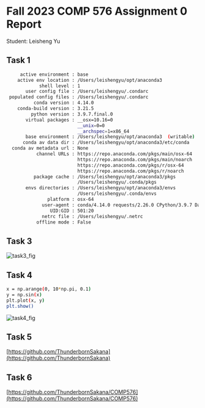 # Fall 2023 COMP 576 Assignment 0 Report
Student: Leisheng Yu

## Task 1
```bash
     active environment : base
    active env location : /Users/leishengyu/opt/anaconda3
            shell level : 1
       user config file : /Users/leishengyu/.condarc
 populated config files : /Users/leishengyu/.condarc
          conda version : 4.14.0
    conda-build version : 3.21.5
         python version : 3.9.7.final.0
       virtual packages : __osx=10.16=0
                          __unix=0=0
                          __archspec=1=x86_64
       base environment : /Users/leishengyu/opt/anaconda3  (writable)
      conda av data dir : /Users/leishengyu/opt/anaconda3/etc/conda
  conda av metadata url : None
           channel URLs : https://repo.anaconda.com/pkgs/main/osx-64
                          https://repo.anaconda.com/pkgs/main/noarch
                          https://repo.anaconda.com/pkgs/r/osx-64
                          https://repo.anaconda.com/pkgs/r/noarch
          package cache : /Users/leishengyu/opt/anaconda3/pkgs
                          /Users/leishengyu/.conda/pkgs
       envs directories : /Users/leishengyu/opt/anaconda3/envs
                          /Users/leishengyu/.conda/envs
               platform : osx-64
             user-agent : conda/4.14.0 requests/2.26.0 CPython/3.9.7 Darwin/22.5.0 OSX/10.16
                UID:GID : 501:20
             netrc file : /Users/leishengyu/.netrc
           offline mode : False
```


## Task 3
![task3_fig](https://github.com/ThunderbornSakana/SHy/assets/84387542/a529b5cd-69c5-436b-a725-59666478be3d)


## Task 4
```bash
x = np.arange(0, 10*np.pi, 0.1)
y = np.sin(x)
plt.plot(x, y)
plt.show()
```
![task4_fig](https://github.com/ThunderbornSakana/SHy/assets/84387542/e0e3816a-3af2-456f-8181-41570646179f)


## Task 5
[https://github.com/ThunderbornSakana](https://github.com/ThunderbornSakana)


## Task 6
[https://github.com/ThunderbornSakana/COMP576](https://github.com/ThunderbornSakana/COMP576)
